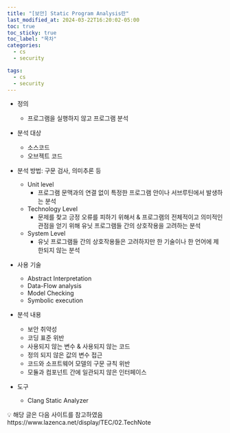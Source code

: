 ```yaml
---
title: "[보안] Static Program Analysis란"
last_modified_at: 2024-03-22T16:20:02-05:00
toc: true
toc_sticky: true
toc_label: "목차"
categories:
  - cs
  - security

tags:
  - cs
  - security
---
```

- 정의
    - 프로그램을 실행하지 않고 프로그램 분석
- 분석 대상
    - 소스코드
    - 오브젝트 코드
- 분석 방법: 구문 검사, 의미추론 등
    - Unit level
        - 프로그램 문맥과의 연결 없이 특정한 프로그램 안이나 서브루틴에서 발생하는 분석
    - Technology Level
        - 문제를 찾고 긍정 오류를 피하기 위해서 & 프로그램의 전체적이고 의미적인 관점을 얻기 위해 유닛 프로그램들 간의 상호작용을 고려하는 분석
    - System Level
        - 유닛 프로그램들 간의 상호작용들은 고려하지만 한 기술이나 한 언어에 제한되지 않는 분석
- 사용 기술
    - Abstract Interpretation
    - Data-Flow analysis
    - Model Checking
    - Symbolic execution
- 분석 내용
    - 보안 취약성
    - 코딩 표준 위반
    - 사용되지 않는 변수 & 사용되지 않는 코드
    - 정의 되지 않은 값의 변수 접근
    - 코드와 소프트웨어 모델의 구문 규칙 위반
    - 모듈과 컴포넌트 간에 일관되지 않은 인터페이스

- 도구
    - Clang Static Analyzer

<aside>
💡 해당 글은 다음 사이트를 참고하였음 https://www.lazenca.net/display/TEC/02.TechNote

</aside>